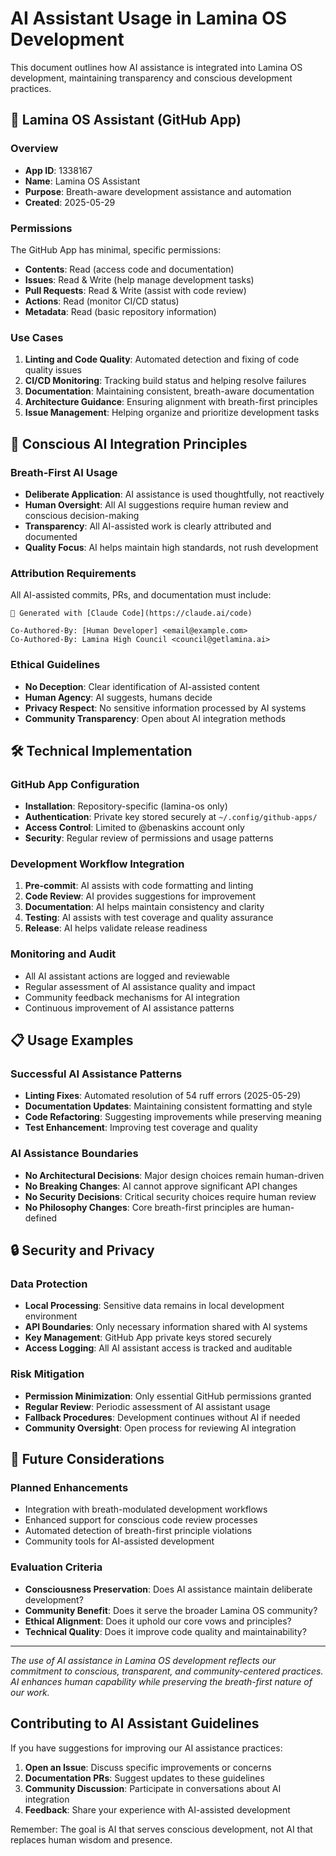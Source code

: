 # AI Assistant Usage in Lamina OS Development

This document outlines how AI assistance is integrated into Lamina OS development, maintaining transparency and conscious development practices.

## 🤖 Lamina OS Assistant (GitHub App)

### Overview
- **App ID**: 1338167
- **Name**: Lamina OS Assistant  
- **Purpose**: Breath-aware development assistance and automation
- **Created**: 2025-05-29

### Permissions
The GitHub App has minimal, specific permissions:
- **Contents**: Read (access code and documentation)
- **Issues**: Read & Write (help manage development tasks)
- **Pull Requests**: Read & Write (assist with code review)
- **Actions**: Read (monitor CI/CD status)
- **Metadata**: Read (basic repository information)

### Use Cases
1. **Linting and Code Quality**: Automated detection and fixing of code quality issues
2. **CI/CD Monitoring**: Tracking build status and helping resolve failures
3. **Documentation**: Maintaining consistent, breath-aware documentation
4. **Architecture Guidance**: Ensuring alignment with breath-first principles
5. **Issue Management**: Helping organize and prioritize development tasks

## 🧘 Conscious AI Integration Principles

### Breath-First AI Usage
- **Deliberate Application**: AI assistance is used thoughtfully, not reactively
- **Human Oversight**: All AI suggestions require human review and conscious decision-making
- **Transparency**: All AI-assisted work is clearly attributed and documented
- **Quality Focus**: AI helps maintain high standards, not rush development

### Attribution Requirements
All AI-assisted commits, PRs, and documentation must include:

```
🤖 Generated with [Claude Code](https://claude.ai/code)

Co-Authored-By: [Human Developer] <email@example.com>
Co-Authored-By: Lamina High Council <council@getlamina.ai>
```

### Ethical Guidelines
- **No Deception**: Clear identification of AI-assisted content
- **Human Agency**: AI suggests, humans decide
- **Privacy Respect**: No sensitive information processed by AI systems
- **Community Transparency**: Open about AI integration methods

## 🛠 Technical Implementation

### GitHub App Configuration
- **Installation**: Repository-specific (lamina-os only)
- **Authentication**: Private key stored securely at `~/.config/github-apps/`
- **Access Control**: Limited to @benaskins account only
- **Security**: Regular review of permissions and usage patterns

### Development Workflow Integration
1. **Pre-commit**: AI assists with code formatting and linting
2. **Code Review**: AI provides suggestions for improvement
3. **Documentation**: AI helps maintain consistency and clarity
4. **Testing**: AI assists with test coverage and quality assurance
5. **Release**: AI helps validate release readiness

### Monitoring and Audit
- All AI assistant actions are logged and reviewable
- Regular assessment of AI assistance quality and impact
- Community feedback mechanisms for AI integration
- Continuous improvement of AI assistance patterns

## 📋 Usage Examples

### Successful AI Assistance Patterns
- **Linting Fixes**: Automated resolution of 54 ruff errors (2025-05-29)
- **Documentation Updates**: Maintaining consistent formatting and style
- **Code Refactoring**: Suggesting improvements while preserving meaning
- **Test Enhancement**: Improving test coverage and quality

### AI Assistance Boundaries
- **No Architectural Decisions**: Major design choices remain human-driven
- **No Breaking Changes**: AI cannot approve significant API changes
- **No Security Decisions**: Critical security choices require human review
- **No Philosophy Changes**: Core breath-first principles are human-defined

## 🔒 Security and Privacy

### Data Protection
- **Local Processing**: Sensitive data remains in local development environment
- **API Boundaries**: Only necessary information shared with AI systems
- **Key Management**: GitHub App private keys stored securely
- **Access Logging**: All AI assistant access is tracked and auditable

### Risk Mitigation
- **Permission Minimization**: Only essential GitHub permissions granted
- **Regular Review**: Periodic assessment of AI assistant usage
- **Fallback Procedures**: Development continues without AI if needed
- **Community Oversight**: Open process for reviewing AI integration

## 🌱 Future Considerations

### Planned Enhancements
- Integration with breath-modulated development workflows
- Enhanced support for conscious code review processes
- Automated detection of breath-first principle violations
- Community tools for AI-assisted development

### Evaluation Criteria
- **Consciousness Preservation**: Does AI assistance maintain deliberate development?
- **Community Benefit**: Does it serve the broader Lamina OS community?
- **Ethical Alignment**: Does it uphold our core vows and principles?
- **Technical Quality**: Does it improve code quality and maintainability?

---

*The use of AI assistance in Lamina OS development reflects our commitment to conscious, transparent, and community-centered practices. AI enhances human capability while preserving the breath-first nature of our work.*

## Contributing to AI Assistant Guidelines

If you have suggestions for improving our AI assistance practices:

1. **Open an Issue**: Discuss specific improvements or concerns
2. **Documentation PRs**: Suggest updates to these guidelines
3. **Community Discussion**: Participate in conversations about AI integration
4. **Feedback**: Share your experience with AI-assisted development

Remember: The goal is AI that serves conscious development, not AI that replaces human wisdom and presence.